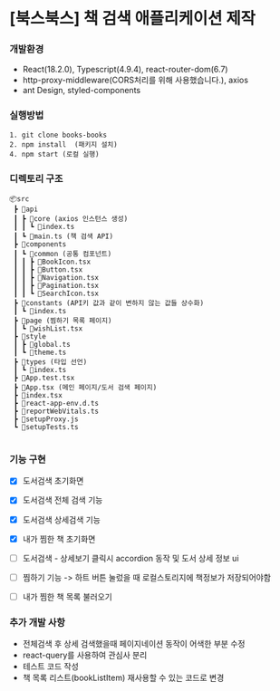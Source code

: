 # [북스북스] 책 검색 애플리케이션 제작

### 개발환경
 - React(18.2.0), Typescript(4.9.4), react-router-dom(6.7)
 - http-proxy-middleware(CORS처리를 위해 사용했습니다.), axios
 - ant Design, styled-components

### 실행방법
  ```
  1. git clone books-books
  2. npm install  (패키지 설치)
  4. npm start (로컬 실행)
  ```
  
### 디렉토리 구조
```
📦src
 ┣ 📂api
 ┃ ┣ 📂core (axios 인스턴스 생성)
 ┃ ┃ ┗ 📜index.ts
 ┃ ┗ 📜main.ts (책 검색 API)
 ┣ 📂components
 ┃ ┗ 📂common (공통 컴포넌트)
 ┃ ┃ ┣ 📜BookIcon.tsx
 ┃ ┃ ┣ 📜Button.tsx
 ┃ ┃ ┣ 📜Navigation.tsx
 ┃ ┃ ┣ 📜Pagination.tsx
 ┃ ┃ ┗ 📜SearchIcon.tsx
 ┣ 📂constants (API키 값과 같이 변하지 않는 값들 상수화)
 ┃ ┗ 📜index.ts
 ┣ 📂page (찜하기 목록 페이지)
 ┃ ┗ 📜wishList.tsx
 ┣ 📂style
 ┃ ┣ 📜global.ts
 ┃ ┗ 📜theme.ts
 ┣ 📂types (타입 선언)
 ┃ ┗ 📜index.ts
 ┣ 📜App.test.tsx
 ┣ 📜App.tsx (메인 페이지/도서 검색 페이지)
 ┣ 📜index.tsx
 ┣ 📜react-app-env.d.ts
 ┣ 📜reportWebVitals.ts
 ┣ 📜setupProxy.js
 ┗ 📜setupTests.ts
 
 ```
 
 ### 기능 구현
 
 - [x] 도서검색 초기화면
 - [x] 도서검색 전체 검색 기능
 - [x] 도서검색 상세검색 기능
 - [x] 내가 찜한 책 초기화면
 - [ ] 도서검색 - 상세보기 클릭시 accordion 동작 및 도서 상세 정보 ui
 - [ ] 찜하기 기능 -> 하트 버튼 눌렀을 때 로컬스토리지에 책정보가 저장되어야함
 - [ ] 내가 찜한 책 목록 불러오기


### 추가 개발 사항
- 전체검색 후 상세 검색했을때 페이지네이션 동작이 어색한 부분 수정
- react-query를 사용하여 관심사 분리
- 테스트 코드 작성
- 책 목록 리스트(bookListItem) 재사용할 수 있는 코드로 변경

